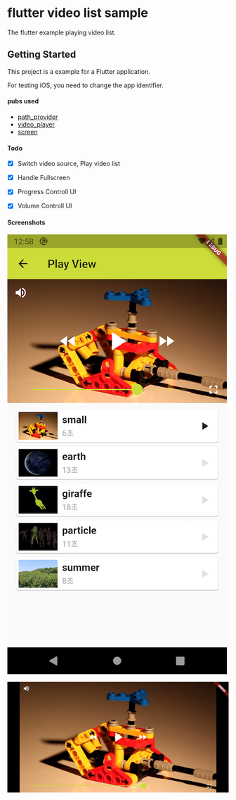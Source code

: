 # flutter video list sample

The flutter example playing video list.

## Getting Started

This project is a example for a Flutter application.

For testing iOS, you need to change the app identifier.

#### pubs used

* [path_provider](https://pub.dev/packages/path_provider)
* [video_player](https://pub.dev/packages/video_player)
* [screen](https://pub.dev/packages/screen)

#### Todo

- [x] Switch video source, Play video list
- [x] Handle Fullscreen
- [x] Progress Controll UI
- [x] Volume Controll UI


#### Screenshots

![Play List Screenshot](/Screenshot_1.png)

![Fullscreen Screenshot](/Screenshot_2.png)